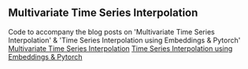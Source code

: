 ## Multivariate Time Series Interpolation
Code to accompany the blog posts on 'Multivariate Time Series Interpolation' & 'Time Series Interpolation using Embeddings & Pytorch'
[Multivariate Time Series Interpolation](https://aaron-pickering.com/multivariate-time-series-interpolation/)
[Time Series Interpolation using Embeddings & Pytorch](https://aaron-pickering.com/multivariate-time-series-interpolation/)
